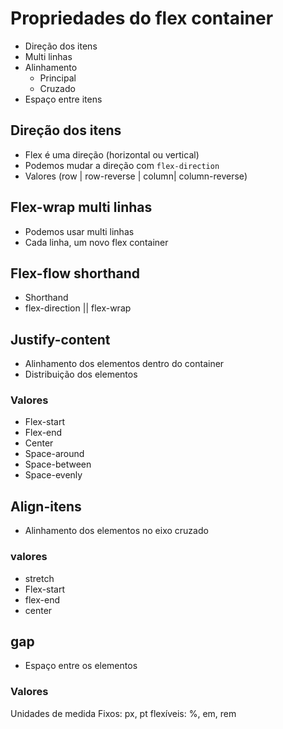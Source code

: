 # Propriedades do flex container

* Direção dos itens
* Multi linhas
* Alinhamento   
    * Principal
    * Cruzado
* Espaço entre itens

## Direção dos itens

- Flex é uma direção (horizontal ou vertical)
- Podemos mudar a direção com `flex-direction`
- Valores (row | row-reverse | column| column-reverse)

## Flex-wrap  multi linhas

- Podemos usar multi linhas
- Cada linha, um novo flex container 

## Flex-flow shorthand

- Shorthand
- flex-direction || flex-wrap

## Justify-content

- Alinhamento dos elementos dentro do container
- Distribuição dos elementos

### Valores

- Flex-start
- Flex-end
- Center
- Space-around
- Space-between
- Space-evenly

## Align-itens

- Alinhamento dos elementos no eixo cruzado

### valores

- stretch
- Flex-start
- flex-end
- center

## gap

- Espaço entre os elementos

### Valores

Unidades de medida
Fixos: px, pt
flexíveis: %, em, rem